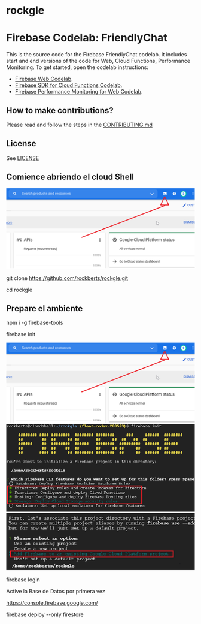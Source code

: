# rockgle

# Firebase Codelab: FriendlyChat

This is the source code for the Firebase FriendlyChat codelab. It includes start and end versions of the
code for Web, Cloud Functions, Performance Monitoring. To get started, open the codelab instructions:

 - [Firebase Web Codelab](https://codelabs.developers.google.com/codelabs/firebase-web/).
 - [Firebase SDK for Cloud Functions Codelab](https://codelabs.developers.google.com/codelabs/firebase-cloud-functions/).
 - [Firebase Performance Monitoring for Web Codelab](https://codelabs.developers.google.com/codelabs/firebase-perf-mon-web/).


## How to make contributions?
Please read and follow the steps in the [CONTRIBUTING.md](CONTRIBUTING.md)


## License
See [LICENSE](LICENSE)

## Comience abriendo el cloud Shell
![alt text](https://github.com/rockberts/rockgle/blob/master/readme/imgs/cloud-shell.png)

git clone https://github.com/rockberts/rockgle.git

cd rockgle

## Prepare el ambiente 

npm i -g firebase-tools

firebase init

![alt text](https://github.com/rockberts/rockgle/blob/master/readme/imgs/cloud-shell.png)
![alt text](https://github.com/rockberts/rockgle/blob/master/readme/imgs/firebase-selecting.png)
![alt text](https://github.com/rockberts/rockgle/blob/master/readme/imgs/add-to-existing.png)

firebase login


Active la Base de Datos por primera vez

https://console.firebase.google.com/



firebase deploy --only firestore
